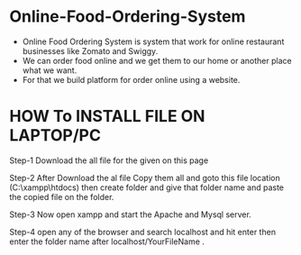 # Online-Food-Ordering-System


- Online Food Ordering System is system that work for online restaurant businesses like Zomato and Swiggy.
- We can order food online and we get them to our home or another place what we want.
- For that we build platform for order online using a website.

# HOW To INSTALL FILE ON LAPTOP/PC

Step-1 Download the all file for the given on this page

Step-2 After Download the al file Copy them all and goto this file location (C:\xampp\htdocs\) then create folder and give that folder name and paste the copied file on the folder.

Step-3 Now open xampp and start the Apache and Mysql server.

Step-4 open any of the browser and search localhost and hit enter then enter the folder name after localhost/YourFileName .
